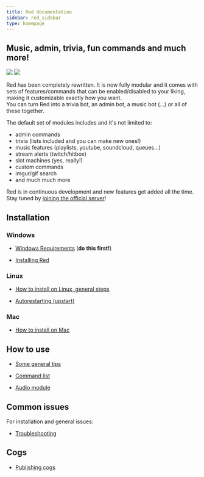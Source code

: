 ```yaml
---
title: Red documentation
sidebar: red_sidebar
type: homepage
---
```


## Music, admin, trivia, fun commands and much more!  
[<img src="https://img.shields.io/badge/Support-me!-orange.svg">](https://www.patreon.com/Twentysix26) [<img src="https://discordapp.com/api/servers/133049272517001216/widget.png?style=banner5">](https://discord.gg/0k4npTwMvTpv9wrh)  

Red has been completely rewritten. It is now fully modular and it comes with sets of features/commands that can be enabled/disabled to your liking, making it customizable exactly how you want.  
You can turn Red into a trivia bot, an admin bot, a music bot (...) or all of these together.  

The default set of modules includes and it's not limited to: 
* admin commands 
* trivia (lists included and you can make new ones!)
* music features (playlists, youtube, soundcloud, queues...)
* stream alerts (twitch/hitbox)
* slot machines (yes, really!)
* custom commands
* imgur/gif search
* and much much more

Red is in continuous development and new features get added all the time. Stay tuned by [joining the official server](https://discord.gg/0k4npTwMvTpv9wrh)!

## Installation

### Windows

* [Windows Requirements](/Red-Docs/red_win_requirements/) (**do this first!**)

* [Installing Red](/Red-Docs/red_install_win/)

### Linux

* [How to install on Linux, general steps](/Red-Docs/red_install_linux/)

* [Autorestarting (upstart)](/Red-Docs/red_linux_upstart/)

### Mac

* [How to install on Mac](/Red-Docs/red_install_mac/)

## How to use

* [Some general tips](/Red-Docs/red_general-tips)

* [Command list](/Red-Docs/red_commands/)

* [Audio module](/Red-Docs/red_audio)

## Common issues  
For installation and general issues:
* [Troubleshooting](/Red-Docs/red_guide_troubleshooting/)

## Cogs  

* [Publishing cogs](https://github.com/Twentysix26/Red-DiscordBot/wiki/Publishing-your-cog)






